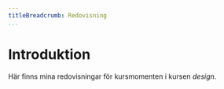```yaml
---
titleBreadcrumb: Redovisning
...
```


Introduktion
============

Här finns mina redovisningar för kursmomenten i kursen *design*.
